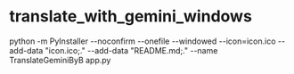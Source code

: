 # translate_with_gemini_windows
python -m PyInstaller --noconfirm --onefile --windowed --icon=icon.ico --add-data "icon.ico;." --add-data "README.md;." --name TranslateGeminiByB app.py